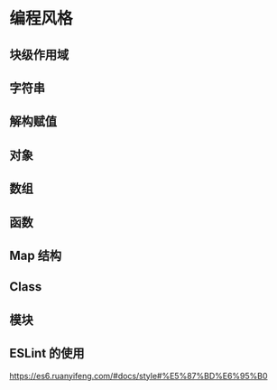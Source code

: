 <!--
 * @Author: Shuwang_wu
 * @Date: 2022-04-26 17:24:09
 * @LastEditTime: 2022-04-26 17:33:50
 * @LastEditors: Shuwang_wu
 * @FilePath: \theBlog\js\books\ES6\md\code-style.md
 * @Description: 编程风格
-->

# 编程风格
## 块级作用域
## 字符串
## 解构赋值
## 对象
## 数组
## 函数
## Map 结构
## Class
## 模块
## ESLint 的使用

https://es6.ruanyifeng.com/#docs/style#%E5%87%BD%E6%95%B0